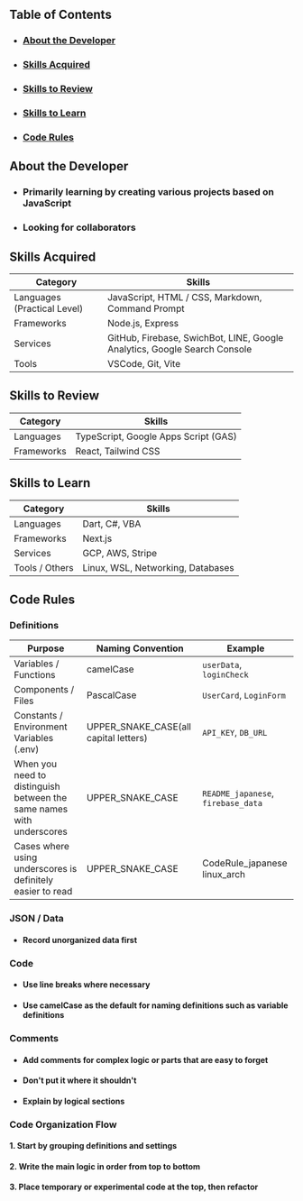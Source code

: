 ## Table of Contents
- ### [About the Developer](#about-the-developer-1)
- ### [Skills Acquired](#skills-acquired-1)
- ### [Skills to Review](#skills-to-review-1)
- ### [Skills to Learn](#skills-to-learn-1)
- ### [Code Rules](#code-rules-1)

## About the Developer
- ### Primarily learning by creating various projects based on JavaScript
- ### Looking for collaborators

## Skills Acquired

| Category | Skills |
|----------|--------|
| Languages (Practical Level) | JavaScript, HTML / CSS, Markdown, Command Prompt |
| Frameworks | Node.js, Express |
| Services | GitHub, Firebase, SwichBot, LINE, Google Analytics, Google Search Console |
| Tools | VSCode, Git, Vite |

## Skills to Review

| Category | Skills |
|----------|--------|
| Languages | TypeScript, Google Apps Script (GAS) |
| Frameworks | React, Tailwind CSS |

## Skills to Learn

| Category | Skills |
|----------|--------|
| Languages | Dart, C#, VBA |
| Frameworks | Next.js |
| Services | GCP, AWS, Stripe |
| Tools / Others | Linux, WSL, Networking, Databases |

## Code Rules

### Definitions
| Purpose | Naming Convention | Example |
|---------|-----------------|---------|
| Variables / Functions | camelCase | `userData`, `loginCheck` |
| Components / Files | PascalCase | `UserCard`, `LoginForm` |
| Constants / Environment Variables (.env) | UPPER_SNAKE_CASE(all capital letters) | `API_KEY`, `DB_URL` |
| When you need to distinguish between the same names with underscores | UPPER_SNAKE_CASE | `README_japanese`, `firebase_data` |
| Cases where using underscores is definitely easier to read | UPPER_SNAKE_CASE | CodeRule_japanese linux_arch |

### JSON / Data
- #### Record unorganized data first

### Code
  - #### Use line breaks where necessary
  - #### Use camelCase as the default for naming definitions such as variable definitions

### Comments
- #### Add comments for complex logic or parts that are easy to forget
- #### Don't put it where it shouldn't
- #### Explain by logical sections

### Code Organization Flow
#### 1. Start by grouping definitions and settings
#### 2. Write the main logic in order from top to bottom
#### 3. Place temporary or experimental code at the top, then refactor
